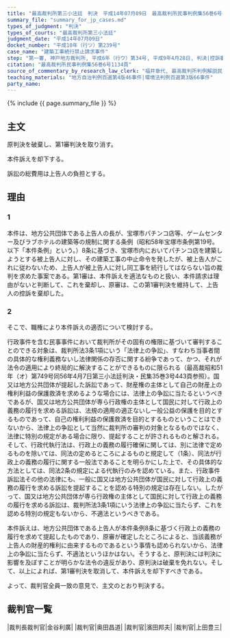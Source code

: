 ```yaml
---
title: "最高裁判所第三小法廷　判決　平成14年07月09日　最高裁判所民事判例集56巻6号1134頁"
summary_file: "summary_for_jp_cases.md"
types_of_judgment: "判決"
types_of_courts: "最高裁判所第三小法廷"
judgment_date: "平成14年07月09日"
docket_number: "平成10年（行ツ）第239号"
case_name: "建築工事続行禁止請求事件"
step: "第一審, 神戸地方裁判所, 平成6年（行ウ）第34号, 平成9年4月28日, 判決|控訴審, 大阪高等裁判所, 平成9年（行コ）第23号, 平成10年6月2日, 判決"
citation: "最高裁判所民事判例集56巻6号1134頁"
source_of_commentary_by_research_law_clerk: "福井章代, 最高裁判所判例解説民事篇平成14年度531頁"
teaching_materials: "地方自治判例百選第4版46事件|環境法判例百選第3版66事件"
party_name:
---
```




{% include {{ page.summary_file }}  %}










## 主文



原判決を破棄し、第1審判決を取り消す。

本件訴えを却下する。

訴訟の総費用は上告人の負担とする。





## 理由



### 1

本件は、地方公共団体である上告人の長が、宝塚市パチンコ店等、ゲームセンター及びラブホテルの建築等の規制に関する条例（昭和58年宝塚市条例第19号。以下「本件条例」という。）8条に基づき、宝塚市内においてパチンコ店を建築しようとする被上告人に対し、その建築工事の中止命令を発したが、被上告人がこれに従わないため、上告人が被上告人に対し同工事を続行してはならない旨の裁判を求めた事案である。第1審は、本件訴えを適法なものと扱い、本件請求は理由がないと判断して、これを棄却し、原審は、この第1審判決を維持して、上告人の控訴を棄却した。

### 2

そこで、職権により本件訴えの適否について検討する。

行政事件を含む民事事件において裁判所がその固有の権限に基づいて審判することのできる対象は、裁判所法3条1項にいう「法律上の争訟」、すなわち当事者間の具体的な権利義務ないし法律関係の存否に関する紛争であって、かつ、それが法令の適用により終局的に解決することができるものに限られる（最高裁昭和51年（オ）第749号同56年4月7日第三小法廷判決・民集35巻3号443頁参照）。国又は地方公共団体が提起した訴訟であって、財産権の主体として自己の財産上の権利利益の保護救済を求めるような場合には、法律上の争訟に当たるというべきであるが、国又は地方公共団体が専ら行政権の主体として国民に対して行政上の義務の履行を求める訴訟は、法規の適用の適正ないし一般公益の保護を目的とするものであって、自己の権利利益の保護救済を目的とするものということはできないから、法律上の争訟として当然に裁判所の審判の対象となるものではなく、法律に特別の規定がある場合に限り、提起することが許されるものと解される。そして、行政代執行法は、行政上の義務の履行確保に関しては、別に法律で定めるものを除いては、同法の定めるところによるものと規定して（1条）、同法が行政上の義務の履行に関する一般法であることを明らかにした上で、その具体的な方法としては、同法2条の規定による代執行のみを認めている。また、行政事件訴訟法その他の法律にも、一般に国又は地方公共団体が国民に対して行政上の義務の履行を求める訴訟を提起することを認める特別の規定は存在しない。したがって、国又は地方公共団体が専ら行政権の主体として国民に対して行政上の義務の履行を求める訴訟は、裁判所法3条1項にいう法律上の争訟に当たらず、これを認める特別の規定もないから、不適法というべきである。

本件訴えは、地方公共団体である上告人が本件条例8条に基づく行政上の義務の履行を求めて提起したものであり、原審が確定したところによると、当該義務が上告人の財産的権利に由来するものであるという事情も認められないから、法律上の争訟に当たらず、不適法というほかはない。そうすると、原判決には判決に影響を及ぼすことが明らかな法令の違反があり、原判決は破棄を免れない。そして、以上によれば、第1審判決を取消して、本件訴えを却下すべきである。

よって、裁判官全員一致の意見で、主文のとおり判決する。

## 裁判官一覧

|裁判長裁判官|金谷利廣|
|裁判官|奥田昌道|
|裁判官|濱田邦夫|
|裁判官|上田豊三|



